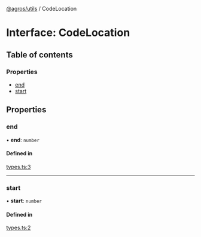 [@agros/utils](../index.md) / CodeLocation

# Interface: CodeLocation

## Table of contents

### Properties

- [end](CodeLocation.md#end)
- [start](CodeLocation.md#start)

## Properties

### <a id="end" name="end"></a> end

• **end**: `number`

#### Defined in

[types.ts:3](https://github.com/agrosjs/agros/blob/e90e8df/packages/agros-utils/src/types.ts#L3)

___

### <a id="start" name="start"></a> start

• **start**: `number`

#### Defined in

[types.ts:2](https://github.com/agrosjs/agros/blob/e90e8df/packages/agros-utils/src/types.ts#L2)
